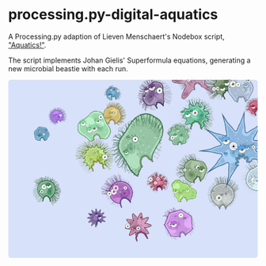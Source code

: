 # processing.py-digital-aquatics

A Processing.py adaption of Lieven Menschaert's Nodebox script, ["Aquatics!"](https://www.nodebox.net/code/index.php/Aquatics).

The script implements Johan Gielis' Superformula equations, generating a new microbial beastie with each run.

![](aquatics.png)
